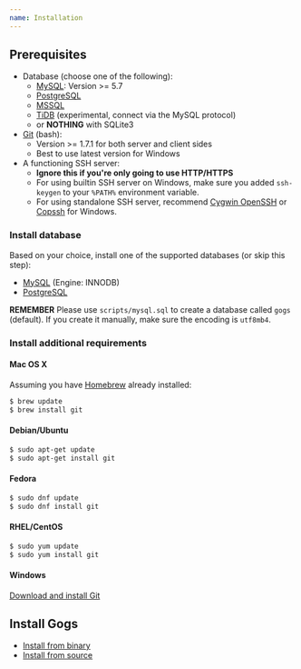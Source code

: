 ```yaml
---
name: Installation
---
```


## Prerequisites

- Database (choose one of the following):
    - [MySQL](http://dev.mysql.com): Version >= 5.7
    - [PostgreSQL](http://www.postgresql.org/)
    - [MSSQL](https://en.wikipedia.org/wiki/Microsoft_SQL_Server)
    - [TiDB](https://github.com/pingcap/tidb) (experimental, connect via the MySQL protocol)
    - or **NOTHING** with SQLite3
- [Git](http://git-scm.com/) (bash):
    - Version >= 1.7.1 for both server and client sides
    - Best to use latest version for Windows
- A functioning SSH server:
    - **Ignore this if you're only going to use HTTP/HTTPS**
    - For using builtin SSH server on Windows, make sure you added `ssh-keygen` to your `%PATH%` environment variable.
    - For using standalone SSH server, recommend [Cygwin OpenSSH](http://docs.oracle.com/cd/E24628_01/install.121/e22624/preinstall_req_cygwin_ssh.htm) or [Copssh](https://www.itefix.net/copssh) for Windows.

### Install database

Based on your choice, install one of the supported databases (or skip this step):

- [MySQL](http://dev.mysql.com/downloads/mysql/) (Engine: INNODB)
- [PostgreSQL](http://www.postgresql.org/download/)

**REMEMBER** Please use `scripts/mysql.sql` to create a database called `gogs` (default). If you create it manually, make sure the encoding is `utf8mb4`.

### Install additional requirements

#### Mac OS X

Assuming you have [Homebrew](http://brew.sh/) already installed:

```sh
$ brew update
$ brew install git
```

#### Debian/Ubuntu

```sh
$ sudo apt-get update
$ sudo apt-get install git
```

#### Fedora

```sh
$ sudo dnf update
$ sudo dnf install git
```

#### RHEL/CentOS

```sh
$ sudo yum update
$ sudo yum install git
```


#### Windows

[Download and install Git](http://git-scm.com/downloads)

## Install Gogs

- [Install from binary](install_from_binary)
- [Install from source](install_from_source)
